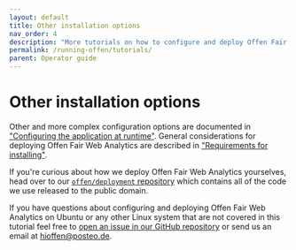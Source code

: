 ```yaml
---
layout: default
title: Other installation options
nav_order: 4
description: "More tutorials on how to configure and deploy Offen Fair Web Analytics."
permalink: /running-offen/tutorials/
parent: Operator guide
---
```


<!--
Copyright 2020 - Offen Authors <hioffen@posteo.de>
SPDX-License-Identifier: Apache-2.0
-->

# Other installation options

Other and more complex configuration options are documented in ["Configuring the application at runtime"][config-docs]. General considerations for deploying Offen Fair Web Analytics are described in ["Requirements for installing"][installation].

If you're curious about how we deploy Offen Fair Web Analytics yourselves, head over to our [`offen/deployment` repository][deployment-repo] which contains all of the code we use released to the public domain.

If you have questions about configuring and deploying Offen Fair Web Analytics on Ubuntu or any other Linux system that are not covered in this tutorial feel free to [open an issue in our GitHub repository][issues] or send us an email at <hioffen@posteo.de>.

[config-docs]: /running-offen/configuring-the-application/
[installation]: /running-offen/installation-requirements/
[issues]: https://github.com/offen/offen/issues
[deployment-repo]: https://github.com/offen/deployment
